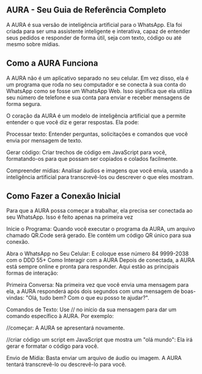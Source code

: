 ## AURA - Seu Guia de Referência Completo
A AURA é sua versão de inteligência artificial para o WhatsApp. Ela foi criada para ser uma assistente inteligente e interativa, capaz de entender seus pedidos e responder de forma útil, seja com texto, código ou até mesmo sobre mídias.

## Como a AURA Funciona
A AURA não é um aplicativo separado no seu celular. Em vez disso, ela é um programa que roda no seu computador e se conecta à sua conta do WhatsApp como se fosse um WhatsApp Web. Isso significa que ela utiliza seu número de telefone e sua conta para enviar e receber mensagens de forma segura.

O coração da AURA é um modelo de inteligência artificial que a permite entender o que você diz e gerar respostas. Ela pode:

Processar texto: Entender perguntas, solicitações e comandos que você envia por mensagem de texto.

Gerar código: Criar trechos de código em JavaScript para você, formatando-os para que possam ser copiados e colados facilmente.

Compreender mídias: Analisar áudios e imagens que você envia, usando a inteligência artificial para transcrevê-los ou descrever o que eles mostram.

## Como Fazer a Conexão Inicial
Para que a AURA possa começar a trabalhar, ela precisa ser conectada ao seu WhatsApp. Isso é feito apenas na primeira vez

Inicie o Programa: Quando você executar o programa da AURA, um arquivo chamado QR.Code será gerado. Ele contém um código QR único para sua conexão.

Abra o WhatsApp no Seu Celular: E coloque  esse número 84 9999-2038 com o DDD 55+
Como Interagir com a AURA
Depois de conectada, a AURA está sempre online e pronta para responder. Aqui estão as principais formas de interação:

Primeira Conversa: Na primeira vez que você envia uma mensagem para ela, a AURA responderá após dois segundos com uma mensagem de boas-vindas: "Olá, tudo bem? Com o que eu posso te ajudar?".

Comandos de Texto: Use // no início da sua mensagem para dar um comando específico à AURA. Por exemplo:

//começar: A AURA se apresentará novamente.

//criar código um script em JavaScript que mostra um "olá mundo": Ela irá gerar e formatar o código para você.

Envio de Mídia: Basta enviar um arquivo de áudio ou imagem. A AURA tentará transcrevê-lo ou descrevê-lo para você.

